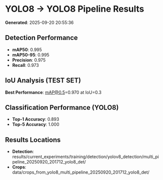 # YOLO8 → YOLO8 Pipeline Results

**Generated**: 2025-09-20 20:55:36

## Detection Performance
- **mAP50**: 0.995
- **mAP50-95**: 0.995
- **Precision**: 0.975
- **Recall**: 0.973

## IoU Analysis (TEST SET)
**Best Performance**: mAP@0.5=0.970 at IoU=0.3

## Classification Performance (YOLO8)
- **Top-1 Accuracy**: 0.893
- **Top-5 Accuracy**: 1.000

## Results Locations
- **Detection**: results/current_experiments/training/detection/yolov8_detection/multi_pipeline_20250920_201712_yolo8_det/
- **Crops**: data/crops_from_yolo8_multi_pipeline_20250920_201712_yolo8_det/

